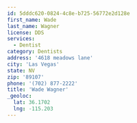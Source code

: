 ```yaml
---
id: 5dddc620-0824-4c8e-b725-56772e2d128e
first_name: Wade
last_name: Wagner
license: DDS
services:
  - Dentist
category: Dentists
address: '4618 meadows lane'
city: 'Las Vegas'
state: NV
zip: '89107'
phone: '(702) 877-2222'
title: 'Wade Wagner'
_geoloc:
  lat: 36.1702
  lng: -115.203
---
```


